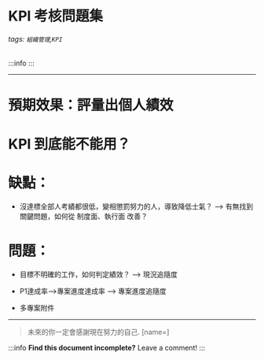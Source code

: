 
KPI 考核問題集
===
###### tags: `組織管理`,`KPI`

:::info
:::

---

# 預期效果：評量出個人績效

# KPI 到底能不能用？

# 缺點：
* 沒達標全部人考績都很低，變相懲罰努力的人，導致降低士氣？
--> 有無找到關鍵問題，如何從 制度面、執行面 改善？

# 問題：
* 目標不明確的工作，如何判定績效？
--> 現況追隨度

* P1達成率-->專案進度達成率
--> 專案進度追隨度 

* 多專案附件

---
> 未來的你一定會感謝現在努力的自己. [name=]

:::info
**Find this document incomplete?** Leave a comment!
:::


